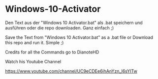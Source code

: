 # Windows-10-Activator

Den Text aus der "Windows 10 Activator.bat" als .bat speichern und ausführen oder die repo downloaden. Ganz einfach ;)

Save the Text from "Windows 10 Activator.bat" as a .bat file or Download this repo and run it. Simple ;)

Credits for all the Commands go to DianoteHD

Watch his Youtube Channel

https://www.youtube.com/channel/UC9eCDEe6ihAnYzn_l6sYITw
